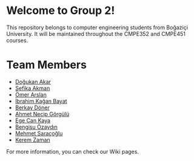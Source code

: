 # Welcome to Group 2!

This repository belongs to computer engineering students from Boğaziçi University. It will be maintained throughout the CMPE352 and CMPE451 courses. 

# Team Members

- [Doğukan Akar](https://github.com/bounswe/2021SpringGroup2/wiki/Do%C4%9Fukan-Akar)
- [Şefika Akman](https://github.com/bounswe/2021SpringGroup2/wiki/%C5%9Eefika-Akman)
- [Ömer Arslan](https://github.com/bounswe/2021SpringGroup2/wiki/%C3%96mer-Arslan)
- [İbrahim Kağan Bayat](https://github.com/bounswe/2021SpringGroup2/wiki/%C4%B0brahim-Ka%C4%9Fan-Bayat)
- [Berkay Döner](https://github.com/bounswe/2021SpringGroup2/wiki/Berkay-D%C3%B6ner)
- [Ahmet Necip Görgülü](https://github.com/bounswe/2021SpringGroup2/wiki/Ahmet-Necip-G%C3%B6rg%C3%BCl%C3%BC)
- [Ege Can Kaya](https://github.com/bounswe/2021SpringGroup2/wiki/Ege-Can-Kaya)
- [Bengisu Özaydın](https://github.com/bounswe/2021SpringGroup2/wiki/Bengisu-Özaydın)
- [Mehmet Saraçoğlu](https://github.com/bounswe/2021SpringGroup2/wiki/Mehmet-Sara%C3%A7o%C4%9Flu)
- [Kerem Zaman](https://github.com/bounswe/2021SpringGroup2/wiki/Kerem-Zaman)

For more information, you can check our Wiki pages.
